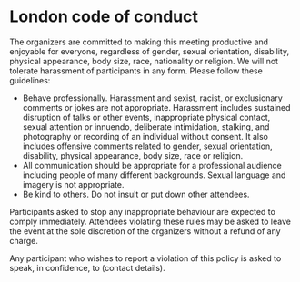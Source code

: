 London code of conduct
======================

The organizers are committed to making this meeting productive and enjoyable for everyone, regardless of gender, sexual orientation, disability, physical appearance, body size, race, nationality or religion. We will not tolerate harassment of participants in any form. Please follow these guidelines:

- Behave professionally. Harassment and sexist, racist, or exclusionary comments or jokes are not appropriate. Harassment includes sustained disruption of talks or other events, inappropriate physical contact, sexual attention or innuendo, deliberate intimidation, stalking, and photography or recording of an individual without consent. It also includes offensive comments related to gender, sexual orientation, disability, physical appearance, body size, race or religion.
- All communication should be appropriate for a professional audience including people of many different backgrounds. Sexual language and imagery is not appropriate.
- Be kind to others. Do not insult or put down other attendees.

Participants asked to stop any inappropriate behaviour are expected to comply immediately. Attendees violating these rules may be asked to leave the event at the sole discretion of the organizers without a refund of any charge.

Any participant who wishes to report a violation of this policy is asked to speak,
in confidence, to (contact details).
